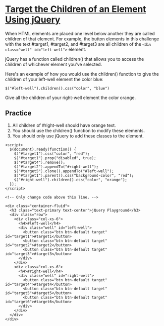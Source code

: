 # [Target the Children of an Element Using jQuery](https://www.freecodecamp.org/learn/front-end-development-libraries/jquery/target-the-children-of-an-element-using-jquery)

When HTML elements are placed one level below another they are called children of that element. For example, the button elements in this challenge with the text #target1, #target2, and #target3 are all children of the `<div class="well" id="left-well">` element.

jQuery has a function called children() that allows you to access the children of whichever element you've selected.
  
Here's an example of how you would use the children() function to give the children of your left-well element the color blue:
  
```
$("#left-well").children().css("color", "blue")
```
Give all the children of your right-well element the color orange.

## Practice
1. All children of #right-well should have orange text.
2. You should use the children() function to modify these elements.
3. You should only use jQuery to add these classes to the element.

```
<script>
  $(document).ready(function() {
    $("#target1").css("color", "red");
    $("#target1").prop("disabled", true);
    $("#target4").remove();
    $("#target2").appendTo("#right-well");
    $("#target5").clone().appendTo("#left-well");
    $("#target1").parent().css("background-color", "red");
    $("#right-well").children().css("color", "orange");
  });
</script>

<!-- Only change code above this line. -->

<div class="container-fluid">
  <h3 class="text-primary text-center">jQuery Playground</h3>
  <div class="row">
    <div class="col-xs-6">
      <h4>#left-well</h4>
      <div class="well" id="left-well">
        <button class="btn btn-default target" id="target1">#target1</button>
        <button class="btn btn-default target" id="target2">#target2</button>
        <button class="btn btn-default target" id="target3">#target3</button>
      </div>
    </div>
    <div class="col-xs-6">
      <h4>#right-well</h4>
      <div class="well" id="right-well">
        <button class="btn btn-default target" id="target4">#target4</button>
        <button class="btn btn-default target" id="target5">#target5</button>
        <button class="btn btn-default target" id="target6">#target6</button>
      </div>
    </div>
  </div>
</div>
```
